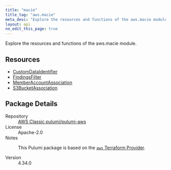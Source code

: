 ```yaml
---
title: "macie"
title_tag: "aws.macie"
meta_desc: "Explore the resources and functions of the aws.macie module."
layout: api
no_edit_this_page: true
---
```


<!-- WARNING: this file was generated by Pulumi Docs Generator. -->
<!-- Do not edit by hand unless you're certain you know what you are doing! -->

Explore the resources and functions of the aws.macie module.

<h2 id="resources">Resources</h2>
<ul class="api">
    <li><a href="customdataidentifier/" title="CustomDataIdentifier"><span class="api-symbol api-symbol--resource"></span>CustomDataIdentifier</a></li>
    <li><a href="findingsfilter/" title="FindingsFilter"><span class="api-symbol api-symbol--resource"></span>FindingsFilter</a></li>
    <li><a href="memberaccountassociation/" title="MemberAccountAssociation"><span class="api-symbol api-symbol--resource"></span>MemberAccountAssociation</a></li>
    <li><a href="s3bucketassociation/" title="S3BucketAssociation"><span class="api-symbol api-symbol--resource"></span>S3BucketAssociation</a></li>
</ul>

<h2 id="package-details">Package Details</h2>
<dl class="package-details">
	<dt>Repository</dt>
	<dd><a href="https://github.com/pulumi/pulumi-aws">AWS Classic pulumi/pulumi-aws</a></dd>
	<dt>License</dt>
	<dd>Apache-2.0</dd>
	<dt>Notes</dt>
	<dd><p>This Pulumi package is based on the <a href="https://github.com/hashicorp/terraform-provider-aws"><code>aws</code> Terraform Provider</a>.</p>
</dd>
	<dt>Version</dt>
	<dd>4.34.0</dd>
</dl>

